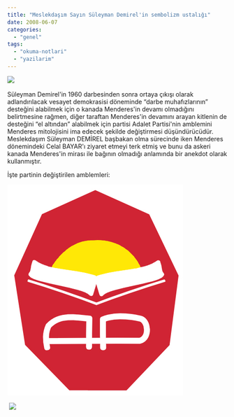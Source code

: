 ```yaml
---
title: "Meslekdaşım Sayın Süleyman Demirel'in sembolizm ustalığı"
date: 2008-06-07
categories: 
  - "genel"
tags: 
  - "okuma-notlari"
  - "yazilarim"
---
```


![](/images/27402d1178655497t-suleyman-demirel-12-jpg)  
  
Süleyman Demirel'in 1960 darbesinden sonra ortaya çıkışı olarak adlandırılacak vesayet demokrasisi döneminde “darbe muhafızlarının” desteğini alabilmek için o kanada Menderes'in devamı olmadığını belirtmesine rağmen, diğer taraftan Menderes'in devamını arayan kitlenin de desteğini “el altından” alabilmek için partisi Adalet Partisi'nin amblemini Menderes mitolojisini ima edecek şekilde değiştirmesi düşündürücüdür. Meslekdaşım Süleyman DEMİREL başbakan olma sürecinde iken Menderes dönemindeki Celal BAYAR'ı ziyaret etmeyi terk etmiş ve bunu da askeri kanada Menderes'in mirası ile bağının olmadığı anlamında bir anekdot olarak kullanmıştır.  
  
İşte partinin değiştirilen amblemleri:  
  
[![AP'nin ](/images/Ap1logo.jpg)](http://suatatan.wordpress.com/wiki/Resim:Ap1logo.jpg "AP'nin ") 

 [![](/images/200px-Adalet_Partisi.jpg)](http://suatatan.wordpress.com/wiki/Resim:Adalet_Partisi.jpg "Adalet Partisi.jpg")
